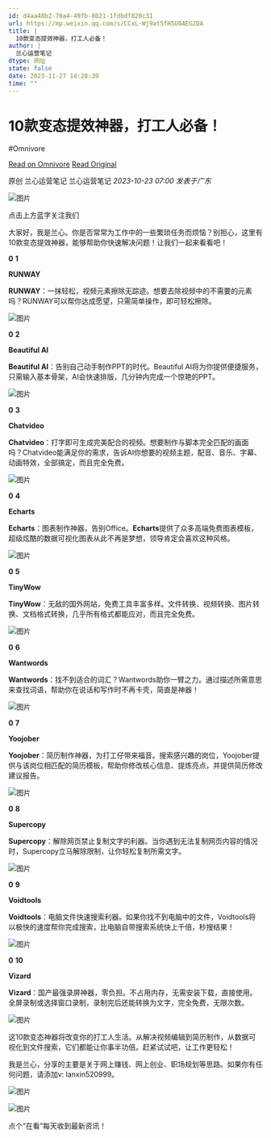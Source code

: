 ```yaml
---
id: d4aa48b2-70a4-49fb-8021-1fdbdf820c31
url: https://mp.weixin.qq.com/s/CCxL-Wj9at5fH5U0AEG2DA
title: |
  10款变态提效神器，打工人必备！
author: |
  兰心运营笔记
dtype: 网址
state: false
date: 2023-11-27 14:28:39
time: ""
---
```



# 10款变态提效神器，打工人必备！
#Omnivore

[Read on Omnivore](https://omnivore.app/me/https-mp-weixin-qq-com-s-c-cx-l-wj-9-at-5-f-h-5-u-0-aeg-2-da-18c0f771a4f)
[Read Original](https://mp.weixin.qq.com/s/CCxL-Wj9at5fH5U0AEG2DA)

原创 兰心运营笔记  兰心运营笔记 _2023-10-23 07:00_ _发表于广东_ 

![图片](https://proxy-prod.omnivore-image-cache.app/0x0,swDIhSB1U09objhOcV32nOUDIjaX3hLMqLTVw5DzrWLQ/https://mmbiz.qpic.cn/mmbiz_gif/e3yZZmaKteHGSNlp2pTFrO55ugv8b6ibiaibSnjRfsJ21s5Ktu5lMZerA0Vg5ZsUDUySTqx7ibsiaKR3n9ERxuB2eLA/640?wx_fmt=gif)

点击上方蓝字关注我们

大家好，我是兰心。你是否常常为工作中的一些繁琐任务而烦恼？别担心，这里有10款变态提效神器，能够帮助你快速解决问题！让我们一起来看看吧！

**0** **1**

**RUNWAY**

**RUNWAY**：一抹轻松，视频元素擦除无踪迹。想要去除视频中的不需要的元素吗？RUNWAY可以帮你达成愿望，只需简单操作，即可轻松擦除。

![图片](https://proxy-prod.omnivore-image-cache.app/0x0,s8GSDZgIoArTKitRbi4dtBS6VFDnhrbHrC5KrmEeg_5A/https://mmbiz.qpic.cn/mmbiz_png/e3yZZmaKteHGSNlp2pTFrO55ugv8b6ibiaXicAzcTnxNQwAcAYYANJI9v1gCKAoM80YUUxfFniamib9trdIgyp9PoicQ/640?wx_fmt=png)

**0** **2**

**Beautiful AI**

**Beautiful AI**：告别自己动手制作PPT的时代。Beautiful AI将为你提供便捷服务，只需输入基本骨架，AI会快速排版，几分钟内完成一个惊艳的PPT。  

![图片](https://proxy-prod.omnivore-image-cache.app/0x0,s4zwP8UzOLFVlHk8s1Lli-5x2QGoEIdMk32k2bXKQzdA/https://mmbiz.qpic.cn/mmbiz_png/e3yZZmaKteHGSNlp2pTFrO55ugv8b6ibiaoMJoaXibWORRG9gUt2HFrkZialktnQkZUod56IpaNGwyKIYVTgnjiaribA/640?wx_fmt=png)

**0** **3**

**Chatvideo**

**Chatvideo**：打字即可生成完美配合的视频。想要制作与脚本完全匹配的画面吗？Chatvideo能满足你的需求，告诉AI你想要的视频主题，配音、音乐、字幕、动画特效，全部搞定，而且完全免费。  

![图片](https://proxy-prod.omnivore-image-cache.app/0x0,sqsPfnc6jxdVuuyFJ4JDGUyVNy6FvAr2AXPvB_vM0L_s/https://mmbiz.qpic.cn/mmbiz_png/e3yZZmaKteHGSNlp2pTFrO55ugv8b6ibia5CicuqjXIXEOibEEyuBSRj0EIsOUqxSqOJzmrJtfbkfiaaUxOIIAFjyyg/640?wx_fmt=png)

**0** **4**

**Echarts**

**Echarts**：图表制作神器，告别Office。**Echarts**提供了众多高端免费图表模板，超级炫酷的数据可视化图表从此不再是梦想，领导肯定会喜欢这种风格。

![图片](https://proxy-prod.omnivore-image-cache.app/0x0,sOVwIAOzD70pqfqxCIuw8mDaP3HxiXoJVnkWOW2e0G-s/https://mmbiz.qpic.cn/mmbiz_png/e3yZZmaKteHGSNlp2pTFrO55ugv8b6ibiaeKibSQ7GfHibH8wJMPPFNjxpcUlCfSDibcrAicqNmWHVR8pCI3dkXMYOcg/640?wx_fmt=png)

**0** **5**

**TinyWow**

**TinyWow**：无敌的国外网站，免费工具丰富多样。文件转换、视频转换、图片转换、文档格式转换，几乎所有格式都能应对，而且完全免费。  

![图片](https://proxy-prod.omnivore-image-cache.app/0x0,sPfMg1gTUipD6uYy4-Ir6ND79ECjnX_HJxtjz3ZEk7EA/https://mmbiz.qpic.cn/mmbiz_png/e3yZZmaKteHGSNlp2pTFrO55ugv8b6ibiaCu5m5XJaVIG2dI7Wm4t0TeGRd6CoWqqukbCibJQMjPoPAE9lfen47gQ/640?wx_fmt=png)

**0** **6**

**Wantwords**

**Wantwords**：找不到适合的词汇？Wantwords助你一臂之力。通过描述所需意思来查找词语，帮助你在说话和写作时不再卡壳，简直是神器！  

![图片](https://proxy-prod.omnivore-image-cache.app/0x0,sNToOYKXiP-l81T3TJKzuEoXVg_b1gr7rPdHu78nGVj8/https://mmbiz.qpic.cn/mmbiz_png/e3yZZmaKteHGSNlp2pTFrO55ugv8b6ibiaMT02ia55YpmAiaibicM4qicFW1ZrYqfecNLDc0ttYJS5kQmico8r4aeJEsXQ/640?wx_fmt=png)

**0** **7**

**Yoojober**

**Yoojober**：简历制作神器，为打工仔带来福音。搜索感兴趣的岗位，Yoojober提供与该岗位相匹配的简历模板，帮助你修改核心信息、提炼亮点，并提供简历修改建议报告。  

![图片](https://proxy-prod.omnivore-image-cache.app/0x0,sqnuwBJgzKt42kpnxaSgQA0iIqpN6SImSMCefvGEfT6Y/https://mmbiz.qpic.cn/mmbiz_png/e3yZZmaKteHGSNlp2pTFrO55ugv8b6ibiarz1opNXCXwoo7ibiaiaiaEA1wZLBQMlnZrjCD9rLn8Rz3joJUegHqb5I2A/640?wx_fmt=png)

**0** **8**

**Supercopy**

**Supercopy**：解除网页禁止复制文字的利器。当你遇到无法复制网页内容的情况时，Supercopy立马解除限制，让你轻松复制所需文字。  

![图片](https://proxy-prod.omnivore-image-cache.app/0x0,sCg3IgWZ2lV9rgGKEoEOgc_joRuUdQY5BpOLcK11mvko/https://mmbiz.qpic.cn/mmbiz_png/e3yZZmaKteHGSNlp2pTFrO55ugv8b6ibiaNJu9aVjvQNwmclfFRQuOga4wpQZEWn6ia9KKoS5sonWnJpL2YEOqzeQ/640?wx_fmt=png)

**0** **9**

**Voidtools**

**Voidtools**：电脑文件快速搜索利器。如果你找不到电脑中的文件，Voidtools将以极快的速度帮你完成搜索，比电脑自带搜索系统快上千倍，秒搜结果！  

![图片](https://proxy-prod.omnivore-image-cache.app/0x0,s81XL0UPOCKXUXbz7RU0br4Hfs7YaFpNwBmofKo8MCG8/https://mmbiz.qpic.cn/mmbiz_png/e3yZZmaKteHGSNlp2pTFrO55ugv8b6ibiavz8DuQAEV3VUXPnLW0K2uudOxzZ5LrA9RHMxckH6VRWW6ybBotcc0Q/640?wx_fmt=png)

**0** **10**

**Vizard**

**Vizard**：国产最强录屏神器，零负担。不占用内存，无需安装下载，直接使用。全屏录制或选择窗口录制，录制完后还能转换为文字，完全免费，无限次数。  

![图片](https://proxy-prod.omnivore-image-cache.app/0x0,suif2p9vfspSyfcQmMA4pwINVnIdMM9NvvRfTxxfgN7g/https://mmbiz.qpic.cn/mmbiz_png/e3yZZmaKteHGSNlp2pTFrO55ugv8b6ibiaMwjAlCr7YRrK0PEFGz8D6QNKicMzrGoOZqprq13ibAI8GoTLJhjfE1TQ/640?wx_fmt=png)

这10款变态神器将改变你的打工人生活。从解决视频编辑到简历制作，从数据可视化到文件搜索，它们都能让你事半功倍。赶紧试试吧，让工作更轻松！

我是兰心，分享的主要是关于网上赚钱、网上创业、职场规划等思路。如果你有任何问题，请添加v: lanxin520999。

![图片](https://proxy-prod.omnivore-image-cache.app/0x0,skEt6Q2ogqYY-7tDSbCSGiitIVJ8WJcyXc_InH6J-OQc/https://mmbiz.qpic.cn/mmbiz_jpg/e3yZZmaKteErvlKulsPglcbFbiaNDIKEKjUtNesSluKOwGAz2mdr8O5RsHkN3tTkJJY52OZISA1cKPCd78Anlwg/640?wx_fmt=jpeg)

![图片](https://proxy-prod.omnivore-image-cache.app/0x0,seZua73CNQ-5AQsZL-3l7auCcJzmGEEfbJ2ZGs3YVIz4/https://mmbiz.qpic.cn/mmbiz_gif/e3yZZmaKteE3fksWln25zZDHWH6PCo5hCQy6qcnxC4ApUDGKlz1P9jC617VF1npoO6ef0vhmstyGJRgsrUxHhA/640?wx_fmt=gif)

点个“在看”每天收到最新资讯！



